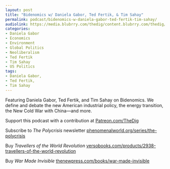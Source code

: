 ```yaml
---
layout: post
title: "Bidenomics w/ Daniela Gabor, Ted Fertik, & Tim Sahay"
permalink: podcast/bidenomics-w-daniela-gabor-ted-fertik-tim-sahay/
audiolink: https://media.blubrry.com/thedig/content.blubrry.com/thedig/The_Dig-EP_411-Bidenomics.mp3
categories:
- Daniela Gabor
- Economics
- Environment
- Global Politics
- Neoliberalism
- Ted Fertik
- Tim Sahay
- US Politics
tags:
- Daniela Gabor,
- Ted Fertik,
- Tim Sahay
---
```


Featuring Daniela Gabor, Ted Fertik, and Tim Sahay on Bidenomics. We define and debate the new American industrial policy, the energy transition, the New Cold War with China—and more.

Support this podcast with a contribution at [Patreon.com/TheDig](http://Patreon.com/TheDig)

Subscribe to *The Polycrisis* newsletter [phenomenalworld.org/series/the-polycrisis](http://phenomenalworld.org/series/the-polycrisis)

Buy *Travellers of the World Revolution* [versobooks.com/products/2938-travellers-of-the-world-revolution](http://versobooks.com/products/2938-travellers-of-the-world-revolution)

Buy *War Made Invisible* [thenewpress.com/books/war-made-invisible](http://thenewpress.com/books/war-made-invisible)

